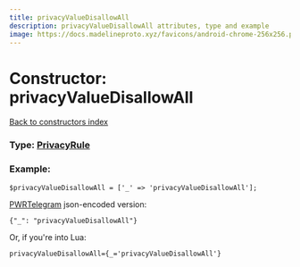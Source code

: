 ```yaml
---
title: privacyValueDisallowAll
description: privacyValueDisallowAll attributes, type and example
image: https://docs.madelineproto.xyz/favicons/android-chrome-256x256.png
---
```

# Constructor: privacyValueDisallowAll  
[Back to constructors index](index.md)






### Type: [PrivacyRule](../types/PrivacyRule.md)


### Example:

```
$privacyValueDisallowAll = ['_' => 'privacyValueDisallowAll'];
```  

[PWRTelegram](https://pwrtelegram.xyz) json-encoded version:

```
{"_": "privacyValueDisallowAll"}
```


Or, if you're into Lua:  


```
privacyValueDisallowAll={_='privacyValueDisallowAll'}

```


